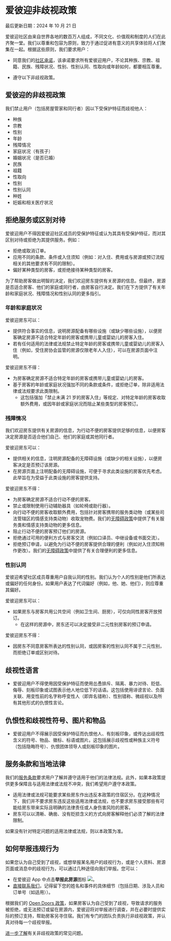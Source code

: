 # 爱彼迎非歧视政策

最后更新日期：2024 年 10 月 21 日

爱彼迎社区由来自世界各地的数百万人组成，不同文化、价值观和制度的人们在此齐聚一堂。我们以尊重和包容为原则，致力于通过促进有意义的共享体验将人们聚集在一起。根据这些原则，我们要求用户：

- 同意我们的[社区承诺](/help/article/1523)，该承诺要求所有爱彼迎用户，不论其种族、宗教、祖籍、民族、残障状况、性别、性别认同、性取向或年龄如何，都要相互尊重。

- 遵守以下非歧视政策。

## 爱彼迎的非歧视政策

我们禁止用户（包括房屋管家和同行者）因以下受保护特征而歧视他人：

- 种族
- 宗教
- 性别
- 年龄
- 残障情况
- 家庭状况（有孩子）
- 婚姻状况（是否已婚）
- 民族
- 祖籍
- 性取向
- 性别
- 性别认同
- 种姓
- 妊娠和相关医疗状况

## 拒绝服务或区别对待

爱彼迎用户不得因爱彼迎社区成员的受保护特征或认为其具有受保护特征，而对其区别对待或拒绝为其提供服务。例如：

- 拒绝或取消订单。
- 应用不同的条款、条件或入住须知（例如：对入住、费用或与房源或预订流程相关的其他要求有不同的限制）。
- 偏好某种类型的房客，或拒绝接待某种类型的房客。

为了帮助房客做出明智的决定，我们欢迎房东提供有关房源的信息。但最终，房源是否适合房客、他们的家庭或同行者，由房客自行决定。我们在下方提供了有关年龄和家庭状况、残障情况和性别认同的更多指引。

### 年龄和家庭状况

爱彼迎房东可以：

- 提供符合事实的信息，说明房源配备有哪些设施（或缺少哪些设施），以便房客确定房源不适合特定年龄的房客或携带儿童或婴幼儿的房客入住。
- 若有任何适用的法律或法规禁止特定年龄的房客或携带儿童或婴幼儿的房客入住（例如，受住房协会监管的房源仅限老年人入住），可以在房源页面中注明。

爱彼迎房东不得：

- 为房客确定房源不适合特定年龄的房客或携带儿童或婴幼儿的房客。
- 基于房客的年龄或家庭状况强加不同的条款或条件，或拒绝订单，除非适用法律或法规要求此类限制。
    - 这包括强加「禁止未满 21 岁的房客入住」等规定、对特定年龄的房客收取额外费用，或因年龄或家庭状况而阻止某些类型的房客预订。

### 残障情况

我们欢迎房东提供有关房源的信息，为行动不便的房客提供足够的信息，以便房客决定房源是否适合他们自己、他们的家庭或其他同行者。

爱彼迎房东可以：

- 提供相关的信息，注明房源配备的无障碍设施（或缺少的相关设施），以便房客决定是否预订该房源。
- 在房源页面上注明配备的无障碍设施，可便于寻求此类设施的房客优先考虑。此举旨在为受益于此类设施的房客提供支持。

爱彼迎房东不得：

- 为房客确定房源不适合行动不便的房客。
- 禁止或限制使用行动辅助器具（如轮椅或助行器）。
- 向行动不便的房客收取额外费用，包括针对房客携带的服务类动物（或某些司法管辖区的情感支持类动物）收取宠物费。我们的[无障碍政策](/help/article/1869)中提供了有关服务类和情感支持类动物的更多信息。
- 阻止行动不便的房客预订他们的房源。
- 拒绝通过可用的便利方式与房客交流（例如口译员、中继设备或书面交流）。
- 拒绝预订申请，以避免为行动不便的房客提供合理的便利（例如对入住须知稍作更改）。我们的[无障碍政策](/help/article/1869)中提供了有关合理便利的更多信息。

### 性别认同

爱彼迎希望社区成员尊重用户自我认同的性别。我们认为个人的性别是他们所表达或偏好的任何身份。如果用户表达了代词偏好（例如，他、她、他们），则应尊重其偏好。

爱彼迎房东可以：

- 如果房东与房客共用公共空间（例如卫生间、厨房），可仅向同性房客开放预订。
    - 在这样的房源中，房东还可以决定接受非二元性别房客的预订申请。

爱彼迎房东不得：

- 因房东不同意房客所表达的性别认同，或因房客的性别认同不属于二元性别，而拒绝订单或区别对待。

## 歧视性语言

- 爱彼迎用户不得使用因受保护特征而使用怂恿排斥、隔离、暴力对待、贬低、侮辱、刻板印象或试图表示他人地位低下的话语。这包括使用诽谤言论、负面关联、用变性前的名字称呼变性人（即弃名错称）、性别错称、微歧视以及所有其他形式的仇恨性言论。

## 仇恨性和歧视性符号、图片和物品

- 爱彼迎用户不得展示因受保护特征而仇恨他人、有刻板印象，或传达出歧视性含义的符号、物品、徽标、标语或图片。这包括展示歧视性或种族主义符号（包括隐晦符号）、仇恨团体领导人或刻板印象的图片。

## 服务条款和当地法律

我们的[服务条款](/terms)要求用户了解并遵守适用于他们的法律法规。此外，如果本政策提供更多保障且与适用法律或法规不冲突，我们希望用户遵守本政策。

- 适用法律或法规可能要求某些房东作出违反本政策的住宿区分。在这种情况下，我们并不要求房东违反这些适用法律或法规，也不要求房东接受那些有可能给房东带来实际且明确的法律责任或人身伤害风险的房客。
- 房东可以以清晰、确凿、没有贬损含义的方式向房客解释他们必须了解的法律限制。

如果没有针对特定问题的适用法律或法规，则以本政策为准。

## 如何举报违规行为

如果您认为自己受到了歧视，或想举报某名用户的歧视行为，或是个人资料、房源页面或消息中的歧视行为，可以通过几种途径向我们举报。您可以：

- 在爱彼迎 App 中点击**举报此房源**图标 ![](https://images.contentstack.io/v3/assets/bltec2ed8e3c4b1e16d/blt9046d62bdc5f778b/60f9dbc27d36d059ffd3ce23/flag.png)。
- [直接联系我们](/help/contact_us)，记得留下您的姓名和事件的具体细节（包括日期、涉及人员和订单号（如适用））。

根据我们的 [Open Doors 政策](https://news.airbnb.com/2018-eeoc/#:~:text=Under%20Open%20Doors%2C%20if%20a,finds%20another%20place%20to%20stay.)，如果房客认为自己受到了歧视，导致请求的服务被拒绝，或无法预订或留在房源内，爱彼迎将对举报进行调查，并在必要时提供实际的预订支持，帮助房客另寻住宿。我们有专门的团队负责执行非歧视政策，并认真对待每一个歧视举报。

[进一步了解](/help/article/3738)有关非歧视政策的常见问题。